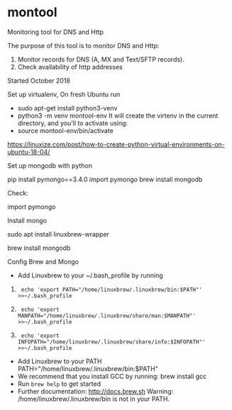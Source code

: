 # montool
Monitoring tool for DNS and Http


  The purpose of this tool is to monitor DNS and Http:
  1. Monitor records for DNS (A, MX and Text/SFTP records).
  2. Check availability of http addresses
  
  
  Started October 2018


  Set up virtualenv,  On fresh Ubuntu run
  - sudo apt-get install python3-venv
  -  python3 -m venv montool-env
  It will create the virtenv in the current directory, and you'll to activate using:
  - source montool-env/bin/activate
  
https://linuxize.com/post/how-to-create-python-virtual-environments-on-ubuntu-18-04/ 


Set up mongodb with python

pip install pymongo==3.4.0 
import pymongo
brew install mongodb 

Check:

import pymongo

Install mongo

sudo apt install linuxbrew-wrapper

brew install mongodb

Config Brew and Mongo

- Add Linuxbrew to your ~/.bash_profile by running

1.      echo 'export PATH="/home/linuxbrew/.linuxbrew/bin:$PATH"' >>~/.bash_profile
2.      echo 'export MANPATH="/home/linuxbrew/.linuxbrew/share/man:$MANPATH"' >>~/.bash_profile
3.      echo 'export INFOPATH="/home/linuxbrew/.linuxbrew/share/info:$INFOPATH"' >>~/.bash_profile
- Add Linuxbrew to your PATH
        PATH="/home/linuxbrew/.linuxbrew/bin:$PATH"
- We recommend that you install GCC by running:
    brew install gcc
- Run `brew help` to get started
- Further documentation: 
    http://docs.brew.sh
Warning: /home/linuxbrew/.linuxbrew/bin is not in your PATH.
